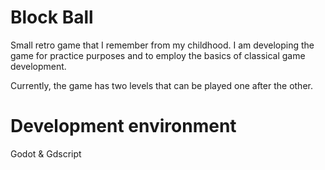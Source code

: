# Block Ball 
Small retro game that I remember from my childhood.
I am developing the game for practice purposes and to employ the basics of classical game development.
 
Currently, the game has two levels that can be played one after the other.
 
# Development environment 
Godot & Gdscript
